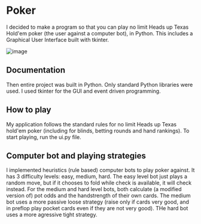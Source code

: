 # Poker
I decided to make a program so that you can play no limit Heads up Texas Hold'em poker (the user against a computer bot), in Python. 
This includes a Graphical User Interface built with tkinter. 

![image](https://github.com/flavieq88/poker/assets/166056837/e2fb3260-1384-44fd-9eb9-e966a97f0987)

## Documentation
Then entire project was built in Python. Only standard Python libraries were used.
I used tkinter for the GUI and event driven programming.
 

## How to play
My application follows the standard rules for no limit Heads up Texas hold'em poker (including for blinds, betting rounds and hand rankings). 
To start playing, run the ui.py file.

## Computer bot and playing strategies
I implemented heuristics (rule based) computer bots to play poker against. 
It has 3 difficulty levels: easy, medium, hard.
The easy level bot just plays a random move, but if it chooses to fold while check is available, it will check instead.
For the medium and hard level bots, both calculate (a modified version of) pot odds and the handstrength of their own cards. 
The medium bot uses a more passive loose strategy (raise only if cards very good, and in preflop play pocket cards even if they are not very good).
THe hard bot uses a more agressive tight strategy.

